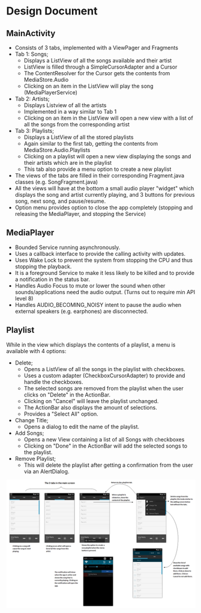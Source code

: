 Design Document
===============

MainActivity
-----------
- Consists of 3 tabs, implemented with a ViewPager and Fragments
- Tab 1: Songs;
  + Displays a ListView of all the songs available and their artist
  + ListView is filled through a SimpleCursorAdapter and a Cursor
  + The ContentResolver for the Cursor gets the contents from MediaStore.Audio
  + Clicking on an item in the ListView will play the song (MediaPlayerService)
- Tab 2: Artists;
  + Displays Listview of all the artists
  + Implemented in a way similar to Tab 1
  + Clicking on an item in the ListView will open a new view with a list of all the songs from the corresponding artist
- Tab 3: Playlists;
  + Displays a ListView of all the stored playlists
  + Again similar to the first tab, getting the contents from MediaStore.Audio.Playlists
  + Clicking on a playlist will open a new view displaying the songs and their artists which are in the playlist
  + This tab also provide a menu option to create a new playlist
- The views of the tabs are filled in their corresponding Fragment.java classes (e.g. SongFragment.java)
- All the views will have at the bottom a small audio player "widget" which displays the song and artist currently playing, and 3 buttons for previous song, next song, and pause/resume. 
- Option menu provides option to close the app completely (stopping and releasing the MediaPlayer, and stopping the Service)

MediaPlayer
----------
  - Bounded Service running asynchronously.
  - Uses a callback interface to provide the calling activity with updates.
  - Uses Wake Lock to prevent the system from stopping the CPU and thus stopping the playback.
  - It is a foreground Service to make it less likely to be killed and to provide a notification in the status bar.
  - Handles Audio Focus to mute or lower the sound when other sounds/applications need the audio output. (Turns out to require min API level 8)
  - Handles AUDIO_BECOMING_NOISY intent to pause the audio when external speakers (e.g. earphones) are disconnected.

Playlist
---------
While in the view which displays the contents of a playlist, a menu is available with 4 options:
  - Delete; 
    + Opens a ListView of all the songs in the playlist with checkboxes. 
    + Uses a custom adapter (CheckboxCursorAdapter) to provide and handle the checkboxes.
    + The selected songs are removed from the playlist when the user clicks on "Delete" in the ActionBar. 
    + Clicking on "Cancel" will leave the playlist unchanged.
    + The ActionBar also displays the amount of selections.
    + Provides a "Select All" option.
  - Change Title;
    + Opens a dialog to edit the name of the playlist.
  - Add Songs;
    + Opens a new View containing a list of all Songs with checkboxes
    + Clicking on "Done" in the ActionBar will add the selected songs to the playlist.
  - Remove Playlist;
    + This will delete the playlist after getting a confirmation from the user via an AlertDialog.


![Overview of the app](/doc/Overview.png "Overview of the screens")
